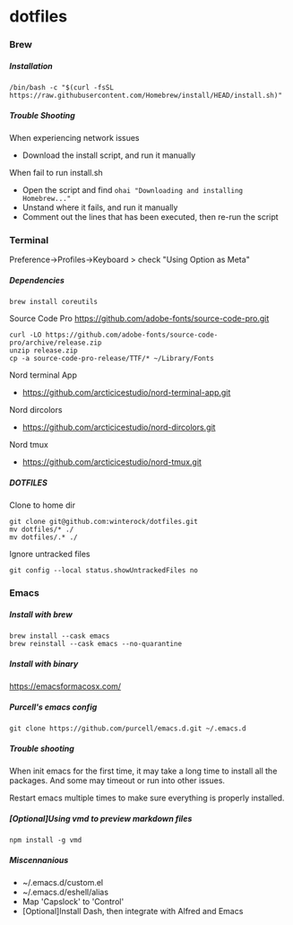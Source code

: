 # dotfiles

### Brew
##### Installation
```
/bin/bash -c "$(curl -fsSL https://raw.githubusercontent.com/Homebrew/install/HEAD/install.sh)"
```
##### Trouble Shooting
When experiencing network issues
- Download the install script, and run it manually

When fail to run install.sh
- Open the script and find `ohai "Downloading and installing Homebrew..."`
- Unstand where it fails, and run it manually
- Comment out the lines that has been executed, then re-run the script

### Terminal

Preference->Profiles->Keyboard > check "Using Option as Meta"

##### Dependencies
```
brew install coreutils
```

Source Code Pro https://github.com/adobe-fonts/source-code-pro.git
```
curl -LO https://github.com/adobe-fonts/source-code-pro/archive/release.zip
unzip release.zip
cp -a source-code-pro-release/TTF/* ~/Library/Fonts
```

Nord terminal App
- https://github.com/arcticicestudio/nord-terminal-app.git

Nord dircolors
- https://github.com/arcticicestudio/nord-dircolors.git

Nord tmux
- https://github.com/arcticicestudio/nord-tmux.git


##### DOTFILES

Clone to home dir
```
git clone git@github.com:winterock/dotfiles.git
mv dotfiles/* ./
mv dotfiles/.* ./
```

Ignore untracked files
```
git config --local status.showUntrackedFiles no
```

### Emacs

##### Install with brew
```
brew install --cask emacs
brew reinstall --cask emacs --no-quarantine
```

##### Install with binary
https://emacsformacosx.com/


##### Purcell's emacs config
```
git clone https://github.com/purcell/emacs.d.git ~/.emacs.d
```

##### Trouble shooting
When init emacs for the first time, it may take a long time
to install all the packages. And some may timeout or run into other issues.

Restart emacs multiple times to make sure everything is properly installed.

##### [Optional]Using vmd to preview markdown files
```
npm install -g vmd
```

##### Miscennanious
- ~/.emacs.d/custom.el
- ~/.emacs.d/eshell/alias
- Map 'Capslock' to 'Control'
- [Optional]Install Dash, then integrate with Alfred and Emacs
